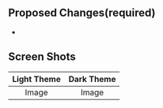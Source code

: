 ## Proposed Changes(required)

-

## Screen Shots

| Light Theme | Dark Theme |
| :---------: | :--------: |
|    Image    |   Image    |

